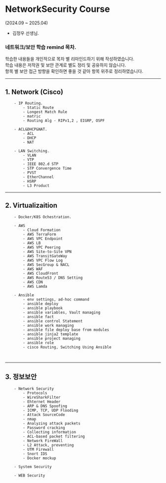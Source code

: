 # NetworkSecurity Course

(2024.09 ~ 2025.04)


- 김정우 선생님.


### 네트워크/보안 학습 remind 목차.

학습한 내용들을 개인적으로 목차 별 리마인드하기 위해 작성하였습니다.
<br>
학습 내용은 저작권 및 보안 관계로 별도 정리 및 공유하지 않습니다.
<br>
항목 별 보안 접근 방향을 확인하면 좋을 것 같아 항목 위주로 정리하였습니다.

----


##  1. Network (Cisco)
```
    - IP Routing.
        - Static Route
        - Longest Match Rule
        - matric
        - Routing Alg - RIPv1,2 , EIGRP, OSPF
        
    - ACL&DHCP&NAT.
        - ACL
        - DHCP
        - NAT 
        
    - LAN Switching.
        - VLAN
        - VTP
        - IEEE 802.d STP
        - STP Convergence Time
        - PVST
        - EtherChannel
        - HSRP
        - L3 Product
```
---

## 2. Virtualizaition
```
    - Docker/K8S Ochestration.
    
    - AWS
        - Cloud Formation
        - AWS TerraForm
        - AWS VPC Endpoint
        - AWS LB
        - AWS VPC Peering
        - AWS Site-to-Site VPN
        - AWS TransitGateWay
        - AWS VPC Flow Log
        - AWS SecGroup & NACL
        - AWS WAF
        - AWS CloudFront
        - AWS Route53 / DNS Setting
        - AWS CDN
        - AWS Lamda
        
    - Ansible
        - env settings, ad-hoc command
        - ansible deploy
        - ansible playbook
        - ansible variables, Vault managing
        - ansible fact
        - ansible control Statement
        - ansible work managing
        - ansible file deploy base from modules
        - ansible jinja2 template
        - ansible project managing
        - ansible role
        - cisco Routing, Switching Using Ansible
         
        
```

---

## 3. 정보보안
```
    - Network Security
        - Protocols
        - WireSharkFilter
        - Ehternet Header
        - ARP & DNS Spoofing
        - ICMP, TCP, UDP Flooding
        - Attack SourceCode
        - nmap
        - Analyzing attack packets
        - Password cracking
        - Collecting information
        - ACL-based packet filtering
        - Network FireWall
        - L2 Attack, preventing
        - UTM Firewall
        - Snort IDS
        - Docker mockup
    
    - System Security
    
    - WEB Security
```
   